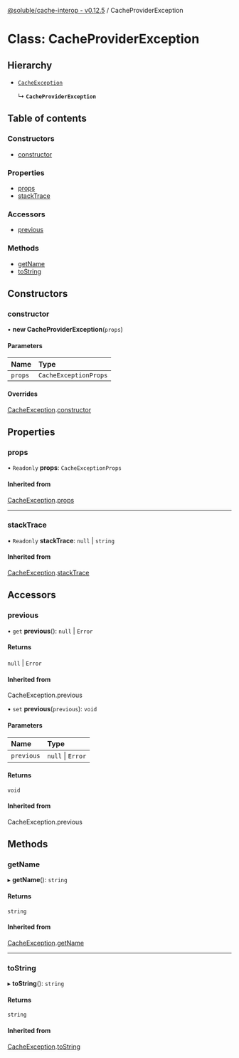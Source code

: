 [@soluble/cache-interop - v0.12.5](../README.md) / CacheProviderException

# Class: CacheProviderException

## Hierarchy

- [`CacheException`](CacheException.md)

  ↳ **`CacheProviderException`**

## Table of contents

### Constructors

- [constructor](CacheProviderException.md#constructor)

### Properties

- [props](CacheProviderException.md#props)
- [stackTrace](CacheProviderException.md#stacktrace)

### Accessors

- [previous](CacheProviderException.md#previous)

### Methods

- [getName](CacheProviderException.md#getname)
- [toString](CacheProviderException.md#tostring)

## Constructors

### constructor

• **new CacheProviderException**(`props`)

#### Parameters

| Name    | Type                  |
| :------ | :-------------------- |
| `props` | `CacheExceptionProps` |

#### Overrides

[CacheException](CacheException.md).[constructor](CacheException.md#constructor)

## Properties

### props

• `Readonly` **props**: `CacheExceptionProps`

#### Inherited from

[CacheException](CacheException.md).[props](CacheException.md#props)

---

### stackTrace

• `Readonly` **stackTrace**: `null` \| `string`

#### Inherited from

[CacheException](CacheException.md).[stackTrace](CacheException.md#stacktrace)

## Accessors

### previous

• `get` **previous**(): `null` \| `Error`

#### Returns

`null` \| `Error`

#### Inherited from

CacheException.previous

• `set` **previous**(`previous`): `void`

#### Parameters

| Name       | Type              |
| :--------- | :---------------- |
| `previous` | `null` \| `Error` |

#### Returns

`void`

#### Inherited from

CacheException.previous

## Methods

### getName

▸ **getName**(): `string`

#### Returns

`string`

#### Inherited from

[CacheException](CacheException.md).[getName](CacheException.md#getname)

---

### toString

▸ **toString**(): `string`

#### Returns

`string`

#### Inherited from

[CacheException](CacheException.md).[toString](CacheException.md#tostring)
